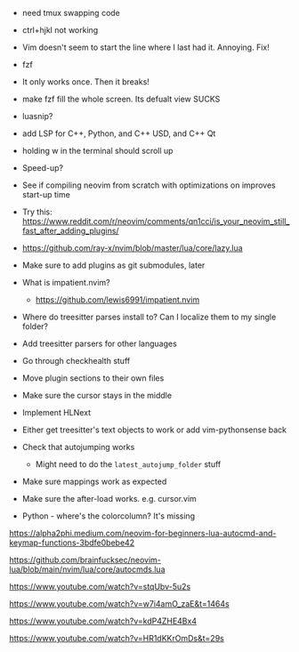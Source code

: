 - need tmux swapping code
- ctrl+hjkl not working
- Vim doesn't seem to start the line where I last had it. Annoying. Fix!
- fzf
 - It only works once. Then it breaks!
 - make fzf fill the whole screen. Its defualt view SUCKS
- luasnip?
- add LSP for C++, Python, and C++ USD, and C++ Qt
- holding w in the terminal should scroll up
- Speed-up?



- See if compiling neovim from scratch with optimizations on improves start-up time
 - Try this: https://www.reddit.com/r/neovim/comments/qn1cci/is_your_neovim_still_fast_after_adding_plugins/
 - https://github.com/ray-x/nvim/blob/master/lua/core/lazy.lua



- Make sure to add plugins as git submodules, later
- What is impatient.nvim?
    - https://github.com/lewis6991/impatient.nvim

- Where do treesitter parses install to? Can I localize them to my single folder?
- Add treesitter parsers for other languages
- Go through checkhealth stuff
- Move plugin sections to their own files

- Make sure the cursor stays in the middle
- Implement HLNext

- Either get treesitter's text objects to work or add vim-pythonsense back

- Check that autojumping works
   - Might need to do the ``latest_autojump_folder`` stuff

- Make sure mappings work as expected
- Make sure the after-load works. e.g. cursor.vim

- Python - where's the colorcolumn? It's missing


https://alpha2phi.medium.com/neovim-for-beginners-lua-autocmd-and-keymap-functions-3bdfe0bebe42

https://github.com/brainfucksec/neovim-lua/blob/main/nvim/lua/core/autocmds.lua

https://www.youtube.com/watch?v=stqUbv-5u2s

https://www.youtube.com/watch?v=w7i4amO_zaE&t=1464s

https://www.youtube.com/watch?v=kdP4ZHE4Bx4

https://www.youtube.com/watch?v=HR1dKKrOmDs&t=29s

